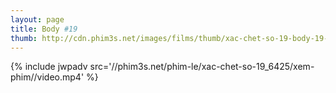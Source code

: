 ```yaml
---
layout: page
title: Body #19
thumb: http://cdn.phim3s.net/images/films/thumb/xac-chet-so-19-body-19-2007.jpg
---
```

{% include jwpadv src='//phim3s.net/phim-le/xac-chet-so-19_6425/xem-phim//video.mp4' %}